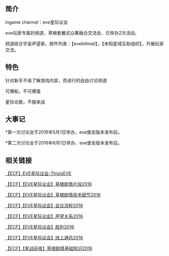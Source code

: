 简介
---
ingame channel：eve星际议会

eve玩家专属的频道，草根套餐式众筹融合交流会，已举办2次活动。

频道结合宇宙声望表，邮件列表：【evekillmail】，【未知星域互助组织】，开展玩家交流。

特色
---
针对新手不易了解游戏内容，而进行的自由讨论频道

可爆船，不可爆蛋

星际论舰，不服来战

大事记
---
*第一次讨论会于2016年5月1日举办，eve堡垒版本发布前。

*第二次讨论会于2016年6月1日举办，eve堡垒版本发布后。

相关链接
---
[【ECF】EVE星际议会-ThisIsEVE](http://bbs.eve-china.com/forum.php?mod=redirect&tid=666659)

[【ECF】【EVE星际议会】草根剧情片段2016](http://bbs.eve-china.com/forum.php?mod=viewthread&tid=666660)

[【ECF】【EVE星际议会】草根剧情技术细节2016](http://bbs.eve-china.com/forum.php?mod=viewthread&tid=666661)

[【ECF】【EVE星际议会】会议流程2016](http://bbs.eve-china.com/forum.php?mod=viewthread&tid=666662)

[【ECF】【EVE星际议会】声望关系2016](http://bbs.eve-china.com/forum.php?mod=viewthread&tid=666663)

[【ECF】【EVE星际议会】胜利2016](http://bbs.eve-china.com/forum.php?mod=viewthread&tid=666664)

[【ECF】【EVE星际议会】线上通讯2016](http://bbs.eve-china.com/forum.php?mod=viewthread&tid=666665)

[【ECF】【星战前夜】草根剧情基础知识2016](http://bbs.eve-china.com/forum.php?mod=viewthread&tid=666666)